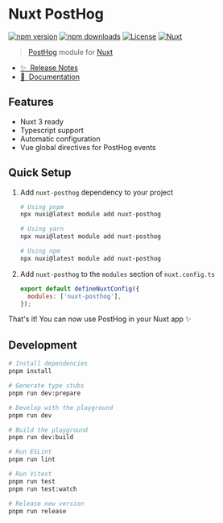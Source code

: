 # Nuxt PostHog

[![npm version][npm-version-src]][npm-version-href]
[![npm downloads][npm-downloads-src]][npm-downloads-href]
[![License][license-src]][license-href]
[![Nuxt][nuxt-src]][nuxt-href]

> [PostHog](https://posthog.com/) module for [Nuxt](https://nuxt.com/)

- [✨ &nbsp;Release Notes](https://github.com/mitjans/nuxt-posthog/releases)
- [📖 &nbsp;Documentation](https://nuxt-posthog.cmitjans.dev)
  <!-- - [🏀 Online playground](https://stackblitz.com/github/your-org/nuxt-posthog?file=playground%2Fapp.vue) -->

## Features

<!-- Highlight some of the features your module provide here -->

- Nuxt 3 ready
- Typescript support
- Automatic configuration
- Vue global directives for PostHog events

## Quick Setup

1. Add `nuxt-posthog` dependency to your project

   ```bash
   # Using pnpm
   npx nuxi@latest module add nuxt-posthog

   # Using yarn
   npx nuxi@latest module add nuxt-posthog

   # Using npm
   npx nuxi@latest module add nuxt-posthog
   ```

2. Add `nuxt-posthog` to the `modules` section of `nuxt.config.ts`

   ```js
   export default defineNuxtConfig({
     modules: ['nuxt-posthog'],
   });
   ```

That's it! You can now use PostHog in your Nuxt app ✨

## Development

```bash
# Install dependencies
pnpm install

# Generate type stubs
pnpm run dev:prepare

# Develop with the playground
pnpm run dev

# Build the playground
pnpm run dev:build

# Run ESLint
pnpm run lint

# Run Vitest
pnpm run test
pnpm run test:watch

# Release new version
pnpm run release
```

<!-- Badges -->

[npm-version-src]: https://img.shields.io/npm/v/nuxt-posthog/latest.svg?style=flat&colorA=18181B&colorB=28CF8D
[npm-version-href]: https://npmjs.com/package/nuxt-posthog
[npm-downloads-src]: https://img.shields.io/npm/dm/nuxt-posthog.svg?style=flat&colorA=18181B&colorB=28CF8D
[npm-downloads-href]: https://npmjs.com/package/nuxt-posthog
[license-src]: https://img.shields.io/npm/l/nuxt-posthog.svg?style=flat&colorA=18181B&colorB=28CF8D
[license-href]: https://npmjs.com/package/nuxt-posthog
[nuxt-src]: https://img.shields.io/badge/Nuxt-18181B?logo=nuxt.js
[nuxt-href]: https://nuxt.com
